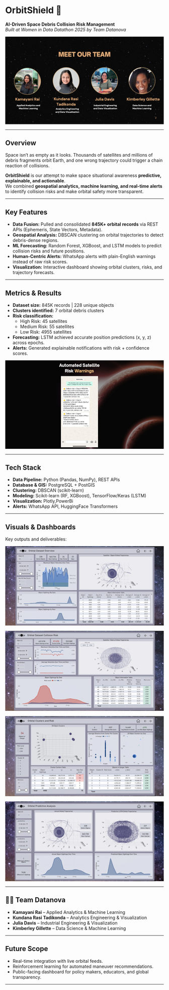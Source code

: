 # OrbitShield 🚀  
**AI-Driven Space Debris Collision Risk Management**  
*Built at Women in Data Datathon 2025 by Team Datanova*  

![Team](images/i5.png)  

---

## Overview  
Space isn’t as empty as it looks. Thousands of satellites and millions of debris fragments orbit Earth, and one wrong trajectory could trigger a chain reaction of collisions.  

**OrbitShield** is our attempt to make space situational awareness **predictive, explainable, and actionable**.  
We combined **geospatial analytics, machine learning, and real-time alerts** to identify collision risks and make orbital safety more transparent.  

---

## Key Features  
- **Data Fusion:** Pulled and consolidated **845K+ orbital records** via REST APIs (Ephemeris, State Vectors, Metadata).  
- **Geospatial Analysis:** DBSCAN clustering on orbital trajectories to detect debris-dense regions.  
- **ML Forecasting:** Random Forest, XGBoost, and LSTM models to predict collision risks and future positions.  
- **Human-Centric Alerts:** WhatsApp alerts with plain-English warnings instead of raw risk scores.  
- **Visualization:** Interactive dashboard showing orbital clusters, risks, and trajectory forecasts.  

---

## Metrics & Results  
- **Dataset size:** 845K records | 228 unique objects  
- **Clusters identified:** 7 orbital debris clusters  
- **Risk classification:**  
  - High Risk: 45 satellites  
  - Medium Risk: 55 satellites  
  - Low Risk: 4955 satellites  
- **Forecasting:** LSTM achieved accurate position predictions (x, y, z) across epochs.  
- **Alerts:** Generated explainable notifications with risk + confidence scores.  

![alerts](images/i6.png)  

---

## Tech Stack

* **Data Pipeline:** Python (Pandas, NumPy), REST APIs
* **Database & GIS:** PostgreSQL + PostGIS
* **Clustering:** DBSCAN (scikit-learn)
* **Modeling:** Scikit-learn (RF, XGBoost), TensorFlow/Keras (LSTM)
* **Visualization:** Plotly,PowerBi
* **Alerts:** WhatsApp API, HuggingFace Transformers
  
---

## Visuals & Dashboards

Key outputs and deliverables:

![Overview](images/i1.png)  

![collison risk](images/i2.png)  

![collison risk](images/i3.png) 

![collison risk](images/i4.png) 

---

## 👩‍🚀 Team Datanova

* **Kamayani Rai** – Applied Analytics & Machine Learning
* **Kundana Rasi Tadikonda** – Analytics Engineering & Visualization
* **Julia Davis** – Industrial Engineering & Visualization
* **Kimberley Gillette** – Data Science & Machine Learning

---

## Future Scope

* Real-time integration with live orbital feeds.
* Reinforcement learning for automated maneuver recommendations.
* Public-facing dashboard for policy makers, educators, and global transparency.

---
